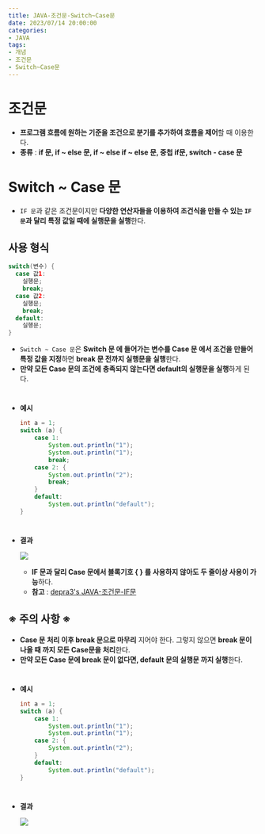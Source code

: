 ```yaml
---
title: JAVA-조건문-Switch~Case문
date: 2023/07/14 20:00:00
categories:
- JAVA
tags:
- 개념
- 조건문
- Switch~Case문
---
```


# 조건문

- **프로그램 흐름에 원하는 기준을 조건으로 분기를 추가하여 흐름을 제어**할 때 이용한다.
- **종류** : **if 문, if ~ else 문, if ~ else if ~ else 문, 중첩 if문, switch - case 문**

# Switch ~ Case 문

- `IF 문`과 같은 조건문이지만 **다양한 연산자들을 이용하여 조건식을 만들 수 있는 `IF 문`과 달리 특정 값일 때에 실행문을 실행**한다.

## 사용 형식

```java
switch(변수) {
  case 값1:
    실행문;
    break;
  case 값2:
    실행문;
    break;
  default:
  	실행문;
}
```

- `Switch ~ Case 문`은 **Switch 문 에 들어가는 변수를 Case 문 에서 조건을 만들어 특정 값을 지정**하면 **break 문 전까지 실행문을 실행**한다.
- **만약 모든 Case 문의 조건에 충족되지 않는다면 default의 실행문을 실행**하게 된다.
#
- **예시**
    
    ```java
    int a = 1;
    switch (a) {
    	case 1: 
    		System.out.println("1");
    		System.out.println("1");
    		break;
    	case 2: {
    		System.out.println("2");
    		break;
    	}
    	default:
    		System.out.println("default");
    }
    ```
#
- **결과**
    
    ![](/Images/2023/07/JAVA-조건문-Switch~Case문/Untitled.png)
    
    - **IF 문과 달리 Case 문에서 블록기호 { } 를 사용하지 않아도 두 줄이상 사용이 가능**하다.
    - **참고** : [depra3's JAVA-조건문-IF문](https://depra3.github.io/2023/07/12/2023/07/JAVA-%EC%A1%B0%EA%B1%B4%EB%AC%B8-IF%EB%AC%B8/)
    

## **※ 주의 사항 ※**

- **Case 문 처리 이후 break 문으로 마무리** 지어야 한다. 그렇지 않으면 **break 문이 나올 때 까지 모든 Case문을 처리**한다.
- **만약 모든 Case 문에 break 문이 없다면, default 문의 실행문 까지 실행**한다.
#
- **예시**
    
    ```java
    int a = 1;
    switch (a) {
    	case 1: 
    		System.out.println("1");
    		System.out.println("1");
    	case 2: {
    		System.out.println("2");
    	}
    	default:
    		System.out.println("default");
    }
    ```
#
- **결과**
    
    ![](/Images/2023/07/JAVA-조건문-Switch~Case문/Untitled%201.png)